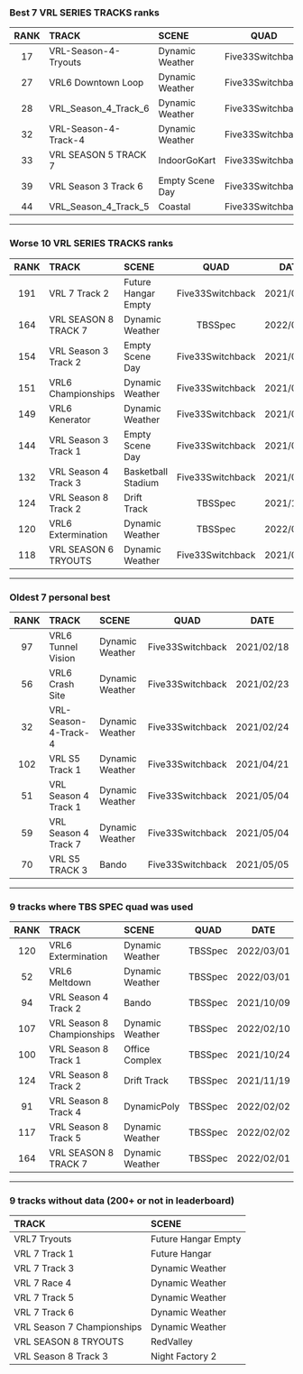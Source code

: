 ### Best 7 VRL SERIES TRACKS ranks
|RANK|TRACK|SCENE|QUAD|DATE|
|:---:|:---|:---|:---:|:---:|
|17|VRL-Season-4-Tryouts|Dynamic Weather|Five33Switchback|2021/07/09|
|27|VRL6 Downtown Loop|Dynamic Weather|Five33Switchback|2021/07/10|
|28|VRL_Season_4_Track_6|Dynamic Weather|Five33Switchback|2021/07/07|
|32|VRL-Season-4-Track-4|Dynamic Weather|Five33Switchback|2021/02/24|
|33|VRL SEASON 5 TRACK 7|IndoorGoKart|Five33Switchback|2021/09/29|
|39|VRL Season 3 Track 6|Empty Scene Day|Five33Switchback|2021/07/06|
|44|VRL_Season_4_Track_5|Coastal|Five33Switchback|2022/03/07|
---
### Worse 10 VRL SERIES TRACKS ranks
|RANK|TRACK|SCENE|QUAD|DATE|
|:---:|:---|:---|:---:|:---:|
|191|VRL 7 Track 2|Future Hangar Empty|Five33Switchback|2021/05/13|
|164|VRL SEASON 8 TRACK 7|Dynamic Weather|TBSSpec|2022/02/01|
|154|VRL Season 3 Track 2|Empty Scene Day|Five33Switchback|2021/06/30|
|151|VRL6 Championships|Dynamic Weather|Five33Switchback|2021/07/09|
|149|VRL6 Kenerator|Dynamic Weather|Five33Switchback|2021/08/13|
|144|VRL Season 3 Track 1|Empty Scene Day|Five33Switchback|2021/05/14|
|132|VRL Season 4 Track 3|Basketball Stadium|Five33Switchback|2021/08/18|
|124|VRL Season 8 Track 2|Drift Track|TBSSpec|2021/11/19|
|120|VRL6 Extermination|Dynamic Weather|TBSSpec|2022/03/01|
|118|VRL SEASON 6 TRYOUTS|Dynamic Weather|Five33Switchback|2021/05/05|
---
### Oldest 7 personal best
|RANK|TRACK|SCENE|QUAD|DATE|
|:---:|:---|:---|:---:|:---:|
|97|VRL6 Tunnel Vision|Dynamic Weather|Five33Switchback|2021/02/18|
|56|VRL6 Crash Site|Dynamic Weather|Five33Switchback|2021/02/23|
|32|VRL-Season-4-Track-4|Dynamic Weather|Five33Switchback|2021/02/24|
|102|VRL S5 Track 1|Dynamic Weather|Five33Switchback|2021/04/21|
|51|VRL Season 4 Track 1|Dynamic Weather|Five33Switchback|2021/05/04|
|59|VRL Season 4 Track 7|Dynamic Weather|Five33Switchback|2021/05/04|
|70|VRL S5 TRACK 3|Bando|Five33Switchback|2021/05/05|
---
### 9 tracks where TBS SPEC quad was used
|RANK|TRACK|SCENE|QUAD|DATE|
|:---:|:---|:---|:---:|:---:|
|120|VRL6 Extermination|Dynamic Weather|TBSSpec|2022/03/01|
|52|VRL6 Meltdown|Dynamic Weather|TBSSpec|2022/03/01|
|94|VRL Season 4 Track 2|Bando|TBSSpec|2021/10/09|
|107|VRL Season 8 Championships|Dynamic Weather|TBSSpec|2022/02/10|
|100|VRL Season 8 Track 1|Office Complex|TBSSpec|2021/10/24|
|124|VRL Season 8 Track 2|Drift Track|TBSSpec|2021/11/19|
|91|VRL Season 8 Track 4|DynamicPoly|TBSSpec|2022/02/02|
|117|VRL Season 8 Track 5|Dynamic Weather|TBSSpec|2022/02/02|
|164|VRL SEASON 8 TRACK 7|Dynamic Weather|TBSSpec|2022/02/01|
---
### 9 tracks without data (200+ or not in leaderboard)
|TRACK|SCENE|
|:---|:---|
|VRL7 Tryouts|Future Hangar Empty|
|VRL 7 Track 1|Future Hangar|
|VRL 7 Track 3|Dynamic Weather|
|VRL 7 Race 4|Dynamic Weather|
|VRL 7 Track 5|Dynamic Weather|
|VRL 7 Track 6|Dynamic Weather|
|VRL Season 7 Championships|Dynamic Weather|
|VRL SEASON 8 TRYOUTS|RedValley|
|VRL Season 8 Track 3|Night Factory 2|
